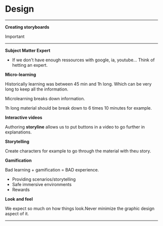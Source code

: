 # Design

---

**Creating storyboards**

Important

---

**Subject Matter Expert**

- If we don't have enough ressources with google, ia, youtube... Think of hetting an expert.

**Micro-learning**

Historically learning was between 45 min and 1h long. Which can be very long to keep all the information.

Microlearning breaks down information.

1h long material should be break down to 6 times 10 minutes for example.

**Interactive videos**

Authoring **storyline** allows us to put buttons in a video to go further in explanations.

**Storytelling**

Create characters for example to go through the material with theu story.

**Gamification**

Bad learning + gamification = BAD experience.

- Providing scenarios/storytelling
- Safe immersive environments
- Rewards

**Look and feel**

We expect so much on how things look.Never minimize the graphic design aspect of it.

---
